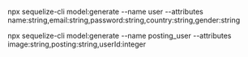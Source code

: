 npx sequelize-cli model:generate --name user --attributes name:string,email:string,password:string,country:string,gender:string

npx sequelize-cli model:generate --name posting_user --attributes image:string,posting:string,userId:integer